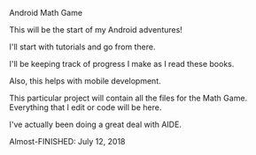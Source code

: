 
Android Math Game

This will be the start of my Android adventures!

I'll start with tutorials and go from there.

I'll be keeping track of progress I make as I read these books.

Also, this helps with mobile development.

This particular project will contain all the files for the Math Game. Everything that I edit or code will be here.

I've actually been doing a great deal with AIDE.

Almost-FINISHED: July 12, 2018